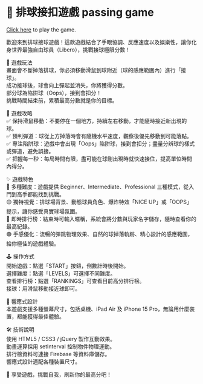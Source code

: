 # 🏐 排球接扣遊戲 passing game
[Click here](<https://jlo-1992.github.io/passing-game/volleyball.html>) to play the game.

歡迎來到排球接球遊戲！這款遊戲結合了手眼協調、反應速度以及娛樂性，讓你化身世界最強自由球員（Libero），挑戰接球極限分數！  

🚀 遊戲玩法  
畫面會不斷掉落排球，你必須移動滑鼠到球附近（球的感應範圍內）進行「接球」。  
成功接球後，球會向上彈起並消失，你將獲得分數。  
部分球為陷阱球（Oops），接到會扣分！  
挑戰時間結束前，累積最高分數就是你的目標。    
 
🎯 遊戲攻略  
✅ 保持滑鼠移動：不要停在一個地方，持續左右移動，才能隨時接近新出現的球。  
✅ 預判彈道：球從上方掉落時會有隨機水平速度，觀察後優先移動到可能落點。  
✅ 專注陷阱球：遊戲中會出現「Oops」陷阱球，接到會扣分；盡量分辨球的樣式或彈道，避免誤接。  
✅ 把握每一秒：每局時間有限，盡可能在球剛出現時就快速接住，提高單位時間內得分。  

✨ 遊戲特色  
🔵 多種難度：遊戲提供 Beginner、Intermediate、Professional 三種模式，從入門到高手都能找到挑戰。  
🟡 獨特視覺：排球場背景、動態球員角色、爆炸特效「NICE UP」或「OOPS」提示，讓你感受真實球場氛圍。  
🔴 即時排行榜：結束時可輸入暱稱，系統會將分數與玩家名字儲存，隨時查看你的最高紀錄。  
🟢 手感優化：流暢的彈跳物理效果、自然的球掉落軌跡、精心設計的感應範圍，給你極佳的遊戲體驗。  

🕹️ 操作方式  
開始遊戲：點選「START」按鈕，倒數計時後開始。  
選擇難度：點選「LEVELS」可選擇不同難度。  
查看排行榜：點選「RANKINGS」可查看目前高分排行榜。  
接球：用滑鼠移動接近球即可。  

📱 響應式設計  
本遊戲支援多種螢幕尺寸，包括桌機、iPad Air 及 iPhone 15 Pro，無論用什麼裝置，都能獲得最佳體驗。  

🛠️ 技術說明  
使用 HTML5 / CSS3 / jQuery 製作互動效果。  
動畫運算採用 setInterval 控制物件物理運動。  
排行榜資料可連接 Firebase 等資料庫儲存。  
響應式設計適配各種裝置尺寸。  

🎉 享受遊戲，挑戰自我，刷新你的最高分吧！  

